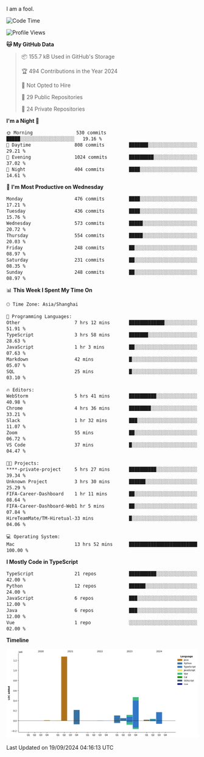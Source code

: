I am a fool.

<!--START_SECTION:waka-->
![Code Time](http://img.shields.io/badge/Code%20Time-1%2C833%20hrs%2045%20mins-blue)

![Profile Views](http://img.shields.io/badge/Profile%20Views-1-blue)

**🐱 My GitHub Data** 

> 📦 155.7 kB Used in GitHub's Storage 
 > 
> 🏆 494 Contributions in the Year 2024
 > 
> 🚫 Not Opted to Hire
 > 
> 📜 29 Public Repositories 
 > 
> 🔑 24 Private Repositories 
 > 
**I'm a Night 🦉** 

```text
🌞 Morning                530 commits         █████░░░░░░░░░░░░░░░░░░░░   19.16 % 
🌆 Daytime                808 commits         ███████░░░░░░░░░░░░░░░░░░   29.21 % 
🌃 Evening                1024 commits        █████████░░░░░░░░░░░░░░░░   37.02 % 
🌙 Night                  404 commits         ████░░░░░░░░░░░░░░░░░░░░░   14.61 % 
```
📅 **I'm Most Productive on Wednesday** 

```text
Monday                   476 commits         ████░░░░░░░░░░░░░░░░░░░░░   17.21 % 
Tuesday                  436 commits         ████░░░░░░░░░░░░░░░░░░░░░   15.76 % 
Wednesday                573 commits         █████░░░░░░░░░░░░░░░░░░░░   20.72 % 
Thursday                 554 commits         █████░░░░░░░░░░░░░░░░░░░░   20.03 % 
Friday                   248 commits         ██░░░░░░░░░░░░░░░░░░░░░░░   08.97 % 
Saturday                 231 commits         ██░░░░░░░░░░░░░░░░░░░░░░░   08.35 % 
Sunday                   248 commits         ██░░░░░░░░░░░░░░░░░░░░░░░   08.97 % 
```


📊 **This Week I Spent My Time On** 

```text
🕑︎ Time Zone: Asia/Shanghai

💬 Programming Languages: 
Other                    7 hrs 12 mins       █████████████░░░░░░░░░░░░   51.91 % 
TypeScript               3 hrs 58 mins       ███████░░░░░░░░░░░░░░░░░░   28.63 % 
JavaScript               1 hr 3 mins         ██░░░░░░░░░░░░░░░░░░░░░░░   07.63 % 
Markdown                 42 mins             █░░░░░░░░░░░░░░░░░░░░░░░░   05.07 % 
SQL                      25 mins             █░░░░░░░░░░░░░░░░░░░░░░░░   03.10 % 

🔥 Editors: 
WebStorm                 5 hrs 41 mins       ██████████░░░░░░░░░░░░░░░   40.98 % 
Chrome                   4 hrs 36 mins       ████████░░░░░░░░░░░░░░░░░   33.21 % 
Slack                    1 hr 32 mins        ███░░░░░░░░░░░░░░░░░░░░░░   11.07 % 
Zoom                     55 mins             ██░░░░░░░░░░░░░░░░░░░░░░░   06.72 % 
VS Code                  37 mins             █░░░░░░░░░░░░░░░░░░░░░░░░   04.47 % 

🐱‍💻 Projects: 
****-private-project     5 hrs 27 mins       ██████████░░░░░░░░░░░░░░░   39.34 % 
Unknown Project          3 hrs 30 mins       ██████░░░░░░░░░░░░░░░░░░░   25.29 % 
FIFA-Career-Dashboard    1 hr 11 mins        ██░░░░░░░░░░░░░░░░░░░░░░░   08.64 % 
FIFA-Career-Dashboard-Web1 hr 5 mins         ██░░░░░░░░░░░░░░░░░░░░░░░   07.84 % 
HireTeamMate/TM-Hiretual-33 mins             █░░░░░░░░░░░░░░░░░░░░░░░░   04.06 % 

💻 Operating System: 
Mac                      13 hrs 52 mins      █████████████████████████   100.00 % 
```

**I Mostly Code in TypeScript** 

```text
TypeScript               21 repos            ██████████░░░░░░░░░░░░░░░   42.00 % 
Python                   12 repos            ██████░░░░░░░░░░░░░░░░░░░   24.00 % 
JavaScript               6 repos             ███░░░░░░░░░░░░░░░░░░░░░░   12.00 % 
Java                     6 repos             ███░░░░░░░░░░░░░░░░░░░░░░   12.00 % 
Vue                      1 repo              ░░░░░░░░░░░░░░░░░░░░░░░░░   02.00 % 
```



**Timeline**

![Lines of Code chart](https://raw.githubusercontent.com/VeejaLiu/VeejaLiu/master/assets/bar_graph.png)


 Last Updated on 19/09/2024 04:16:13 UTC
<!--END_SECTION:waka-->
